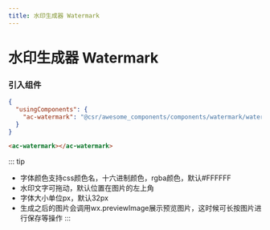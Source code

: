 ```yaml
---
title: 水印生成器 Watermark
---
```


# 水印生成器 Watermark
### 引入组件

```json
{
  "usingComponents": {
    "ac-watermark": "@csr/awesome_components/components/watermark/watermark"
  }
}
```

```html
<ac-watermark></ac-watermark>
```

::: tip
  - 字体颜色支持css颜色名，十六进制颜色，rgba颜色，默认#FFFFFF
  - 水印文字可拖动，默认位置在图片的左上角
  - 字体大小单位px，默认32px
  - 生成之后的图片会调用wx.previewImage展示预览图片，这时候可长按图片进行保存等操作
:::
